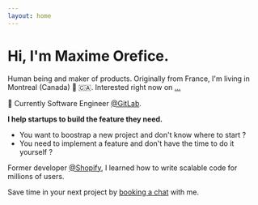 ```yaml
---
layout: home
---
```


<h1 class="hello">Hi, I'm Maxime Orefice.</h1>

Human being and maker of products. Originally from France, I'm living in Montreal (Canada) 🍁 🇨🇦. Interested right now on [...](/now)

🦊 Currently Software Engineer [@GitLab](https://gitlab.com).

**I help startups to build the feature they need.**

- You want to boostrap a new project and don't know where to start ?
- You need to implement a feature and don't have the time to do it yourself ?

Former developer [@Shopify](https://www.shopify.com/), I learned how to write scalable code for millions of users.

Save time in your next project by <a target="_blank" href="https://calendly.com/orefice-maxime/chat?month=2019-11">booking a chat</a> with me.
